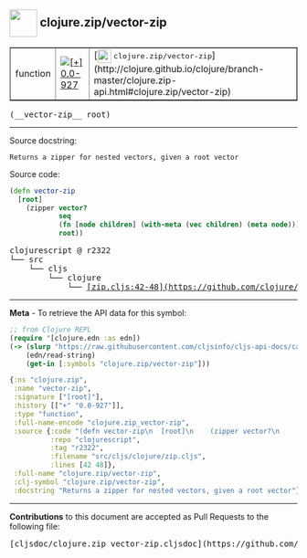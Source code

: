 ## <img width="48px" valign="middle" src="http://i.imgur.com/Hi20huC.png"> clojure.zip/vector-zip

 <table border="1">
<tr>

<td>function</td>
<td><a href="https://github.com/cljsinfo/cljs-api-docs/tree/0.0-927"><img valign="middle" alt="[+] 0.0-927" src="https://img.shields.io/badge/+-0.0--927-lightgrey.svg"></a> </td>
<td>
[<img height="24px" valign="middle" src="http://i.imgur.com/1GjPKvB.png"> <samp>clojure.zip/vector-zip</samp>](http://clojure.github.io/clojure/branch-master/clojure.zip-api.html#clojure.zip/vector-zip)
</td>
</tr>
</table>

 <samp>
(__vector-zip__ root)<br>
</samp>

---




Source docstring:

```
Returns a zipper for nested vectors, given a root vector
```

Source code:

```clj
(defn vector-zip
  [root]
    (zipper vector?
            seq
            (fn [node children] (with-meta (vec children) (meta node)))
            root))
```

 <pre>
clojurescript @ r2322
└── src
    └── cljs
        └── clojure
            └── <ins>[zip.cljs:42-48](https://github.com/clojure/clojurescript/blob/r2322/src/cljs/clojure/zip.cljs#L42-L48)</ins>
</pre>


---

__Meta__ - To retrieve the API data for this symbol:

```clj
;; from Clojure REPL
(require '[clojure.edn :as edn])
(-> (slurp "https://raw.githubusercontent.com/cljsinfo/cljs-api-docs/catalog/cljs-api.edn")
    (edn/read-string)
    (get-in [:symbols "clojure.zip/vector-zip"]))
```

```clj
{:ns "clojure.zip",
 :name "vector-zip",
 :signature ["[root]"],
 :history [["+" "0.0-927"]],
 :type "function",
 :full-name-encode "clojure.zip_vector-zip",
 :source {:code "(defn vector-zip\n  [root]\n    (zipper vector?\n            seq\n            (fn [node children] (with-meta (vec children) (meta node)))\n            root))",
          :repo "clojurescript",
          :tag "r2322",
          :filename "src/cljs/clojure/zip.cljs",
          :lines [42 48]},
 :full-name "clojure.zip/vector-zip",
 :clj-symbol "clojure.zip/vector-zip",
 :docstring "Returns a zipper for nested vectors, given a root vector"}

```

---

__Contributions__ to this document are accepted as Pull Requests to the following file:

 <pre>
[cljsdoc/clojure.zip_vector-zip.cljsdoc](https://github.com/cljsinfo/cljs-api-docs/blob/master/cljsdoc/clojure.zip_vector-zip.cljsdoc)
</pre>

